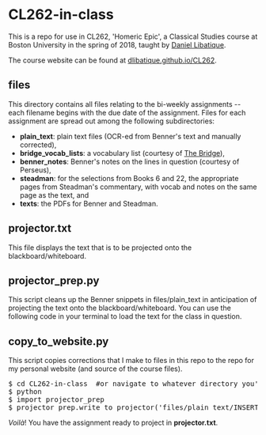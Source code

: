 # CL262-in-class

This is a repo for use in CL262, 'Homeric Epic', a Classical Studies course at Boston University in the spring of 2018, taught by [Daniel Libatique](https://twitter.com/DLibatique10).

The course website can be found at [dlibatique.github.io/CL262](https://dlibatique.github.io/CL262).

## files
This directory contains all files relating to the bi-weekly assignments -- each filename begins with the due date of the assignment. Files for each assignment are spread out among the following subdirectories:
* **plain_text**: plain text files (OCR-ed from Benner's text and manually corrected),
* **bridge_vocab_lists**: a vocabulary list (courtesy of [The Bridge](http://bridge.haverford.edu)),
* **benner_notes**: Benner's notes on the lines in question (courtesy of Perseus),
* **steadman**: for the selections from Books 6 and 22, the appropriate pages from Steadman's commentary, with vocab and notes on the same page as the text, and
* **texts**: the PDFs for Benner and Steadman.

## projector.txt
This file displays the text that is to be projected onto the blackboard/whiteboard.

## projector_prep.py
This script cleans up the Benner snippets in files/plain_text in anticipation of projecting the text onto the blackboard/whiteboard. You can use the following code in your terminal to load the text for the class in question.

## copy_to_website.py
This script copies corrections that I make to files in this repo to the repo for my personal website (and source of the course files).

<pre>
$ cd CL262-in-class  #or navigate to whatever directory you've cloned this repo into
$ python  
$ import projector_prep  
$ projector_prep.write_to_projector('files/plain_text/INSERT FILENAME HERE')
</pre>

*Voilà*! You have the assignment ready to project in **projector.txt**.